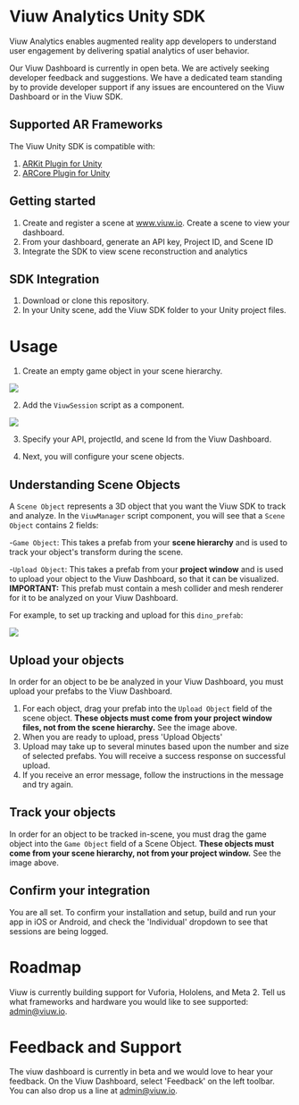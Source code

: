 # Viuw Analytics Unity SDK

Viuw Analytics enables augmented reality app developers to understand user engagement by delivering spatial analytics of user behavior.

Our Viuw Dashboard is currently in open beta. We are actively seeking developer feedback and suggestions. We have a dedicated team standing by to provide developer support if any issues are encountered on the Viuw Dashboard or in the Viuw SDK.

## Supported AR Frameworks
The Viuw Unity SDK is compatible with:
1. [ARKit Plugin for Unity](https://bitbucket.org/Unity-Technologies/unity-arkit-plugin/src)
2. [ARCore Plugin for Unity](https://github.com/google-ar/arcore-unity-sdk)

## Getting started
  1. Create and register a scene at www.viuw.io. Create a scene to view your dashboard.
  1. From your dashboard, generate an API key, Project ID, and Scene ID <SCREENSHOT>
  1. Integrate the SDK to view scene reconstruction and analytics

## SDK Integration
1. Download or clone this repository.
1. In your Unity scene, add the Viuw SDK folder to your Unity project files.

# Usage
1. Create an empty game object in your scene hierarchy.

![](https://s3.us-east-2.amazonaws.com/viuw-sdk/addEmptyGameObject.png)

2. Add the ```ViuwSession``` script as a component.

![](https://s3.us-east-2.amazonaws.com/viuw-sdk/addViuwManagerComponent.gif)

3. Specify your API, projectId, and scene Id from the Viuw Dashboard.

4. Next, you will configure your scene objects.

## Understanding Scene Objects
A ```Scene Object``` represents a 3D object that you want the Viuw SDK to track and analyze. In the ```ViuwManager``` script component, you will see that a ```Scene Object``` contains 2 fields:

-```Game Object```: This takes a prefab from your **scene hierarchy** and is used to track your object's transform during the scene.

-```Upload Object```: This takes a prefab from your **project window** and is used to upload your object to the Viuw Dashboard, so that it can be visualized. **IMPORTANT:** This prefab must contain a mesh collider and mesh renderer for it to be analyzed on your Viuw Dashboard.

For example, to set up tracking and upload for this ```dino_prefab```:

![](https://s3.us-east-2.amazonaws.com/viuw-sdk/scene-object-diagram+(1).png)

## Upload your objects
In order for an object to be be analyzed in your Viuw Dashboard, you must upload your prefabs to the Viuw Dashboard.

1. For each object, drag your prefab into the ```Upload Object``` field of the scene object. **These objects must come from your project window files, not from the scene hierarchy.** See the image above.
1. When you are ready to upload, press 'Upload Objects'
1. Upload may take up to several minutes based upon the number and size of selected prefabs. You will receive a success response on successful upload. 
1. If you receive an error message, follow the instructions in the message and try again. <SCREENSHOT>

## Track your objects
In order for an object to be tracked in-scene, you must drag the game object into the ```Game Object``` field of a Scene Object. **These objects must come from your scene hierarchy, not from your project window.** See the image above.

## Confirm your integration 
You are all set. To confirm your installation and setup, build and run your app in iOS or Android, and check the 'Individual' dropdown to see that sessions are being logged.

# Roadmap
Viuw is currently building support for Vuforia, Hololens, and Meta 2. Tell us what frameworks and hardware you would like to see supported: admin@viuw.io.

# Feedback and Support
The viuw dashboard is currently in beta and we would love to hear your feedback. On the Viuw Dashboard, select 'Feedback' on the left toolbar. You can also drop us a line at admin@viuw.io.
